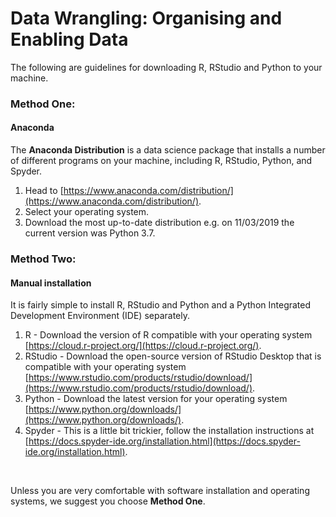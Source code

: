 # Data Wrangling: Organising and Enabling Data

The following are guidelines for downloading R, RStudio and Python to your machine.

### Method One:

#### Anaconda

The **Anaconda Distribution** is a data science package that installs a number of different programs on your machine, including R, RStudio, Python, and Spyder.
1. Head to [https://www.anaconda.com/distribution/](https://www.anaconda.com/distribution/).
2. Select your operating system.
3. Download the most up-to-date distribution e.g. on 11/03/2019 the current version was Python 3.7.

### Method Two:

#### Manual installation

It is fairly simple to install R, RStudio and Python and a Python Integrated Development Environment (IDE) separately.
1. R - Download the version of R compatible with your operating system [https://cloud.r-project.org/](https://cloud.r-project.org/).
2. RStudio - Download the open-source version of RStudio Desktop that is compatible with your operating system [https://www.rstudio.com/products/rstudio/download/](https://www.rstudio.com/products/rstudio/download/).
3. Python - Download the latest version for your operating system [https://www.python.org/downloads/](https://www.python.org/downloads/).
4. Spyder - This is a little bit trickier, follow the installation instructions at [https://docs.spyder-ide.org/installation.html](https://docs.spyder-ide.org/installation.html).

<br>

Unless you are very comfortable with software installation and operating systems, we suggest you choose **Method One**.
